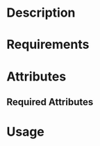 Description
===========


Requirements
============


Attributes
==========


Required Attributes
-------------------


Usage
=====
